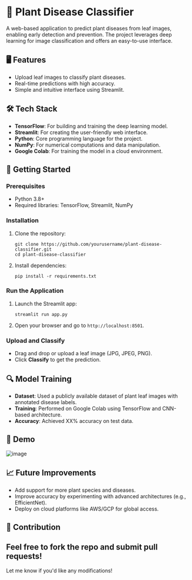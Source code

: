 # 🌱 Plant Disease Classifier  

A web-based application to predict plant diseases from leaf images, enabling early detection and prevention. The project leverages deep learning for image classification and offers an easy-to-use interface.  

## 🖥️ Features  
- Upload leaf images to classify plant diseases.  
- Real-time predictions with high accuracy.  
- Simple and intuitive interface using Streamlit.  

## 🛠️ Tech Stack  
- **TensorFlow**: For building and training the deep learning model.  
- **Streamlit**: For creating the user-friendly web interface.  
- **Python**: Core programming language for the project.  
- **NumPy**: For numerical computations and data manipulation.  
- **Google Colab**: For training the model in a cloud environment.  

## 🚀 Getting Started  

### Prerequisites  
- Python 3.8+  
- Required libraries: TensorFlow, Streamlit, NumPy  

### Installation  
1. Clone the repository:  
   ```
   git clone https://github.com/yourusername/plant-disease-classifier.git  
   cd plant-disease-classifier  
   ```  
2. Install dependencies:  
   ```
   pip install -r requirements.txt  
   ```  

### Run the Application  
1. Launch the Streamlit app:  
   ``` 
   streamlit run app.py  
   ```  
2. Open your browser and go to `http://localhost:8501`.  

### Upload and Classify  
- Drag and drop or upload a leaf image (JPG, JPEG, PNG).  
- Click **Classify** to get the prediction.  

## 🔍 Model Training  
- **Dataset**: Used a publicly available dataset of plant leaf images with annotated disease labels.  
- **Training**: Performed on Google Colab using TensorFlow and CNN-based architecture.  
- **Accuracy**: Achieved XX% accuracy on test data.  

## 📸 Demo  
![image](https://github.com/user-attachments/assets/6fd4e389-a6e0-4c7b-8883-d92ec87671d9)

## 📈 Future Improvements  
- Add support for more plant species and diseases.  
- Improve accuracy by experimenting with advanced architectures (e.g., EfficientNet).  
- Deploy on cloud platforms like AWS/GCP for global access.  

## 🤝 Contribution  
Feel free to fork the repo and submit pull requests!  
---  

Let me know if you'd like any modifications!
